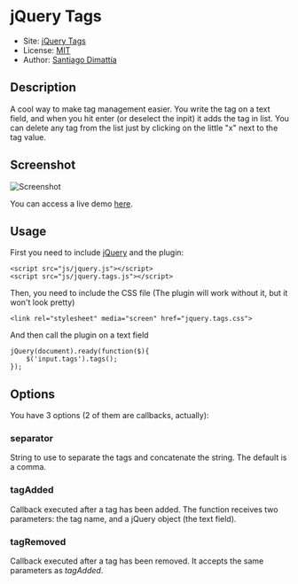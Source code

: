 # jQuery Tags

* Site: [jQuery Tags](http://aquilez.github.com/jQuery-Tags/)
* License: [MIT](http://www.opensource.org/licenses/mit-license.php)
* Author: [Santiago Dimattía](http://about.me/santiagodimattia)

## Description

A cool way to make tag management easier. You write the tag on a text field, and when you
hit enter (or deselect the inpit) it adds the tag in list. You can delete any tag from
the list just by clicking on the little "x" next to the tag value.

## Screenshot

![Screenshot](http://i56.tinypic.com/vfidmp.png)

You can access a live demo [here](http://aquilez.github.com/jQuery-Tags/).

## Usage

First you need to include [jQuery](http://jquery.com) and the plugin:

	<script src="js/jquery.js"></script>
	<script src="js/jquery.tags.js"></script>
	
Then, you need to include the CSS file (The plugin will work without it, but it won't look pretty)

	<link rel="stylesheet" media="screen" href="jquery.tags.css">

And then call the plugin on a text field

	jQuery(document).ready(function($){
		$('input.tags').tags();
	});

## Options

You have 3 options (2 of them are callbacks, actually):

### separator

String to use to separate the tags and concatenate the string. The default is a comma.

### tagAdded

Callback executed after a tag has been added. The function receives two parameters: the tag name, and a jQuery object (the text field).

### tagRemoved

Callback executed after a tag has been removed. It accepts the same parameters as *tagAdded*.